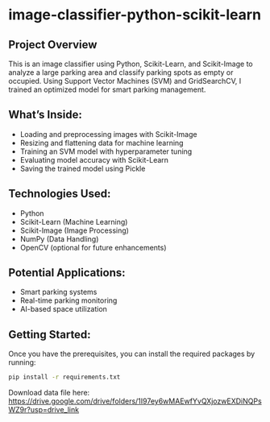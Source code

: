 # image-classifier-python-scikit-learn
## Project Overview

This is an image classifier using Python, Scikit-Learn, and Scikit-Image to analyze a large parking area and classify parking spots as empty or occupied. Using Support Vector Machines (SVM) and GridSearchCV, I trained an optimized model for smart parking management.

## What’s Inside:
- Loading and preprocessing images with Scikit-Image
- Resizing and flattening data for machine learning
- Training an SVM model with hyperparameter tuning
- Evaluating model accuracy with Scikit-Learn
- Saving the trained model using Pickle

## Technologies Used:
- Python
- Scikit-Learn (Machine Learning)
- Scikit-Image (Image Processing)
- NumPy (Data Handling)
- OpenCV (optional for future enhancements)

## Potential Applications:
- Smart parking systems
- Real-time parking monitoring
- AI-based space utilization


## Getting Started:
Once you have the prerequisites, you can install the required packages by running:

```bash
pip install -r requirements.txt
```

Download data file here: https://drive.google.com/drive/folders/1I97ey6wMAEwfYvQXjozwEXDiNQPsWZ9r?usp=drive_link
